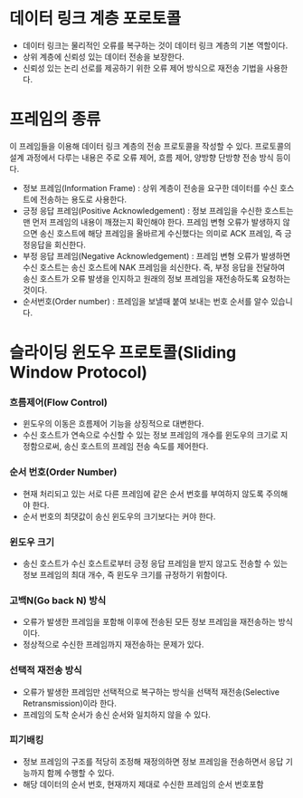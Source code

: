# 데이터 링크 계층 포로토콜

  * 데이터 링크는 물리적인 오류를 복구하는 것이 데이터 링크 계층의 기본 역할이다.
  * 상위 계층에 신뢰성 있는 데이터 전송을 보장한다.
  * 신뢰성 있는 논리 선로를 제공하기 위한 오류 제어 방식으로 재전송 기법을 사용한다.

# 프레임의 종류

  이 프레임들을 이용해 데이터 링크 계층의 전송 프로토콜을 작성할 수 있다. 프로토콜의 설계 과정에서 다루는 내용은 주로 오류 제어, 흐름 제어, 양방향 단방향 전송 방식 등이다.

  * 정보 프레임(Information Frame) : 상위 계층이 전송을 요구한 데이터를 수신 호스트에 전송하는 용도로 사용한다.
  * 긍정 응답 프레임(Positive Acknowledgement) : 정보 프레임을 수신한 호스트는 맨 먼저 프레임의 내용이 깨졌는지 확인해야 한다. 프레임 변형 오류가 발생하지 않으면 송신 호스트에 해당 프레임을 올바르게 수신했다는 의미로 ACK 프레임, 즉 긍정응답을 회신한다.
  * 부정 응답 프레임(Negative Acknowledgement) : 프레임 변형 오류가 발생하면 수신 호스트는 송신 호스트에 NAK 프레임을 쇠신한다. 즉, 부정 응답을 전달하여 송신 호스트가 오류 발생을 인지하고 원래의 정보 프레임을 재전송하도록 요청하는 것이다.
  * 순서번호(Order number) : 프레임을 보낼때 붙여 보내는 번호 순서를 알수 있습니다.


# 슬라이딩 윈도우 프로토콜(Sliding Window Protocol)

  ### 흐름제어(Flow Control)
  
   * 윈도우의 이동은 흐름제어 기능을 상징적으로 대변한다.
   * 수신 호스트가 연속으로 수신할 수 있는 정보 프레임의 개수를 윈도우의 크기로 지정함으로써, 송신 호스트의 프레임 전송 속도를 제어한다.

  ### 순서 번호(Order Number)
  
   * 현재 처리되고 있는 서로 다른 프레임에 같은 순서 번호를 부여하지 않도록 주의해야 한다.
   * 순서 번호의 최댓값이 송신 윈도우의 크기보다는 커야 한다.
   
  ### 윈도우 크기
  
   * 송신 호스트가 수신 호스트로부터 긍정 응답 프레임을 받지 않고도 전송할 수 있는 정보 프레임의 최대 개수, 즉 윈도우 크기를 규정하기 위함이다.

  ### 고백N(Go back N) 방식
  
   * 오류가 발생한 프레임을 포함해 이후에 전송된 모든 정보 프레임을 재전송하는 방식이다.
   * 정상적으로 수신한 프레임까지 재전송하는 문제가 있다. 

  ### 선택적 재전송 방식
  
   * 오류가 발생한 프레임만 선택적으로 복구하는 방식을 선택적 재전송(Selective Retransmission)이라 한다.
   * 프레임의 도착 순서가 송신 순서와 일치하지 않을 수 있다.

  ### 피기배킹
  
   * 정보 프레임의 구조를 적당히 조정해 재정의하면 정보 프레임을 전송하면서 응답 기능까지 함께 수행할 수 있다.
   * 해당 데이터의 순서 번호, 현재까지 제대로 수신한 프레임의 순서 번호포함
